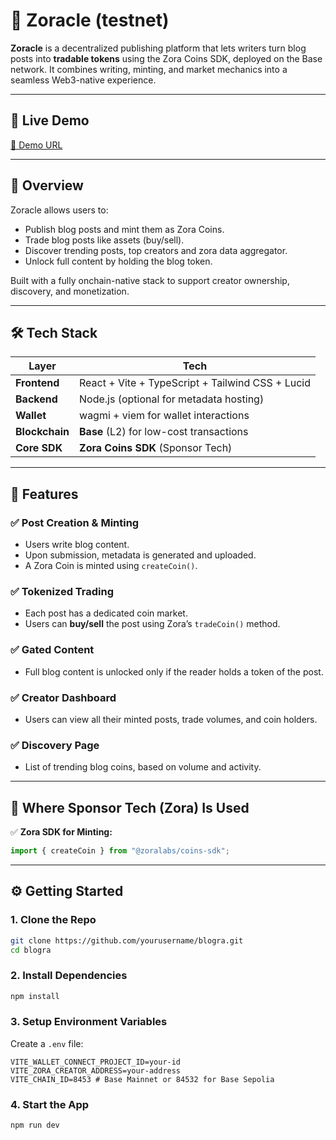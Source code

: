 # 📝 Zoracle (testnet)

**Zoracle** is a decentralized publishing platform that lets writers turn blog posts into **tradable tokens** using the Zora Coins SDK, deployed on the Base network. It combines writing, minting, and market mechanics into a seamless Web3-native experience.

---

## 🚀 Live Demo

[🔗 Demo URL](https://your-demo-url.com)

---

## 🧠 Overview

Zoracle allows users to:
- Publish blog posts and mint them as Zora Coins.
- Trade blog posts like assets (buy/sell).
- Discover trending posts, top creators and zora data aggregator.
- Unlock full content by holding the blog token.

Built with a fully onchain-native stack to support creator ownership, discovery, and monetization.

---

## 🛠️ Tech Stack

| Layer         | Tech                                                                 |
|---------------|----------------------------------------------------------------------|
| **Frontend**  | React + Vite + TypeScript + Tailwind CSS + Lucid                            |
| **Backend**   | Node.js (optional for metadata hosting)                             |
| **Wallet**    | wagmi + viem for wallet interactions                                |
| **Blockchain**| **Base** (L2) for low-cost transactions                             |
| **Core SDK**  | **Zora Coins SDK** (Sponsor Tech)                                   |

---

## 🎯 Features

### ✅ Post Creation & Minting  
- Users write blog content.
- Upon submission, metadata is generated and uploaded.
- A Zora Coin is minted using `createCoin()`.

### ✅ Tokenized Trading
- Each post has a dedicated coin market.
- Users can **buy/sell** the post using Zora’s `tradeCoin()` method.

### ✅ Gated Content
- Full blog content is unlocked only if the reader holds a token of the post.

### ✅ Creator Dashboard
- Users can view all their minted posts, trade volumes, and coin holders.

### ✅ Discovery Page
- List of trending blog coins, based on volume and activity.

---

## 🧩 Where Sponsor Tech (Zora) Is Used

✅ **Zora SDK for Minting:**
```ts
import { createCoin } from "@zoralabs/coins-sdk";
```
---

## ⚙️ Getting Started

### 1. Clone the Repo

```bash
git clone https://github.com/yourusername/blogra.git
cd blogra
```

### 2. Install Dependencies

```bash
npm install
```

### 3. Setup Environment Variables

Create a `.env` file:

```env
VITE_WALLET_CONNECT_PROJECT_ID=your-id
VITE_ZORA_CREATOR_ADDRESS=your-address
VITE_CHAIN_ID=8453 # Base Mainnet or 84532 for Base Sepolia
```

### 4. Start the App

```bash
npm run dev
```
